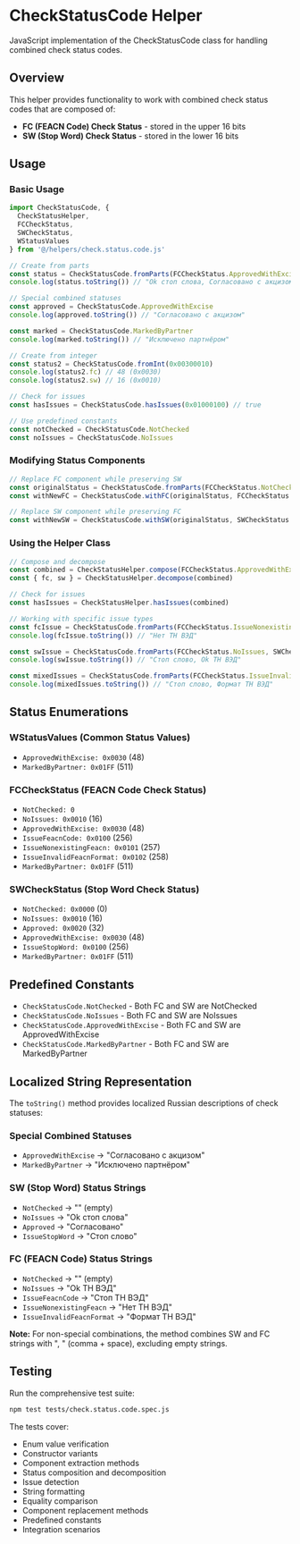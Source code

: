 # CheckStatusCode Helper

JavaScript implementation of the CheckStatusCode class for handling combined check status codes.

## Overview

This helper provides functionality to work with combined check status codes that are composed of:
- **FC (FEACN Code) Check Status** - stored in the upper 16 bits
- **SW (Stop Word) Check Status** - stored in the lower 16 bits

## Usage

### Basic Usage

```javascript
import CheckStatusCode, { 
  CheckStatusHelper, 
  FCCheckStatus, 
  SWCheckStatus,
  WStatusValues
} from '@/helpers/check.status.code.js'

// Create from parts
const status = CheckStatusCode.fromParts(FCCheckStatus.ApprovedWithExcise, SWCheckStatus.NoIssues)
console.log(status.toString()) // "Ok стоп слова, Согласовано с акцизом"

// Special combined statuses
const approved = CheckStatusCode.ApprovedWithExcise
console.log(approved.toString()) // "Согласовано с акцизом"

const marked = CheckStatusCode.MarkedByPartner  
console.log(marked.toString()) // "Исключено партнёром"

// Create from integer
const status2 = CheckStatusCode.fromInt(0x00300010)
console.log(status2.fc) // 48 (0x0030)
console.log(status2.sw) // 16 (0x0010)

// Check for issues
const hasIssues = CheckStatusCode.hasIssues(0x01000100) // true

// Use predefined constants
const notChecked = CheckStatusCode.NotChecked
const noIssues = CheckStatusCode.NoIssues
```

### Modifying Status Components

```javascript
// Replace FC component while preserving SW
const originalStatus = CheckStatusCode.fromParts(FCCheckStatus.NotChecked, SWCheckStatus.NoIssues)
const withNewFC = CheckStatusCode.withFC(originalStatus, FCCheckStatus.ApprovedWithExcise)

// Replace SW component while preserving FC  
const withNewSW = CheckStatusCode.withSW(originalStatus, SWCheckStatus.MarkedByPartner)
```

### Using the Helper Class

```javascript
// Compose and decompose
const combined = CheckStatusHelper.compose(FCCheckStatus.ApprovedWithExcise, SWCheckStatus.NoIssues)
const { fc, sw } = CheckStatusHelper.decompose(combined)

// Check for issues
const hasIssues = CheckStatusHelper.hasIssues(combined)

// Working with specific issue types
const fcIssue = CheckStatusCode.fromParts(FCCheckStatus.IssueNonexistingFeacn, SWCheckStatus.NoIssues)
console.log(fcIssue.toString()) // "Нет ТН ВЭД"

const swIssue = CheckStatusCode.fromParts(FCCheckStatus.NoIssues, SWCheckStatus.IssueStopWord)
console.log(swIssue.toString()) // "Стоп слово, Ok ТН ВЭД"

const mixedIssues = CheckStatusCode.fromParts(FCCheckStatus.IssueInvalidFeacnFormat, SWCheckStatus.IssueStopWord)
console.log(mixedIssues.toString()) // "Стоп слово, Формат ТН ВЭД"
```

## Status Enumerations

### WStatusValues (Common Status Values)
- `ApprovedWithExcise: 0x0030` (48)
- `MarkedByPartner: 0x01FF` (511)

### FCCheckStatus (FEACN Code Check Status)
- `NotChecked: 0`
- `NoIssues: 0x0010` (16)
- `ApprovedWithExcise: 0x0030` (48)
- `IssueFeacnCode: 0x0100` (256)
- `IssueNonexistingFeacn: 0x0101` (257)
- `IssueInvalidFeacnFormat: 0x0102` (258)
- `MarkedByPartner: 0x01FF` (511)

### SWCheckStatus (Stop Word Check Status)  
- `NotChecked: 0x0000` (0)
- `NoIssues: 0x0010` (16)
- `Approved: 0x0020` (32)
- `ApprovedWithExcise: 0x0030` (48)
- `IssueStopWord: 0x0100` (256)
- `MarkedByPartner: 0x01FF` (511)

## Predefined Constants

- `CheckStatusCode.NotChecked` - Both FC and SW are NotChecked
- `CheckStatusCode.NoIssues` - Both FC and SW are NoIssues
- `CheckStatusCode.ApprovedWithExcise` - Both FC and SW are ApprovedWithExcise
- `CheckStatusCode.MarkedByPartner` - Both FC and SW are MarkedByPartner

## Localized String Representation

The `toString()` method provides localized Russian descriptions of check statuses:

### Special Combined Statuses
- `ApprovedWithExcise` → "Согласовано с акцизом"
- `MarkedByPartner` → "Исключено партнёром"

### SW (Stop Word) Status Strings
- `NotChecked` → "" (empty)
- `NoIssues` → "Ok стоп слова"
- `Approved` → "Согласовано"
- `IssueStopWord` → "Стоп слово"

### FC (FEACN Code) Status Strings  
- `NotChecked` → "" (empty)
- `NoIssues` → "Ok ТН ВЭД"
- `IssueFeacnCode` → "Стоп ТН ВЭД"
- `IssueNonexistingFeacn` → "Нет ТН ВЭД"
- `IssueInvalidFeacnFormat` → "Формат ТН ВЭД"

**Note:** For non-special combinations, the method combines SW and FC strings with ", " (comma + space), excluding empty strings.

## Testing

Run the comprehensive test suite:

```bash
npm test tests/check.status.code.spec.js
```

The tests cover:
- Enum value verification
- Constructor variants
- Component extraction methods
- Status composition and decomposition
- Issue detection
- String formatting
- Equality comparison
- Component replacement methods
- Predefined constants
- Integration scenarios